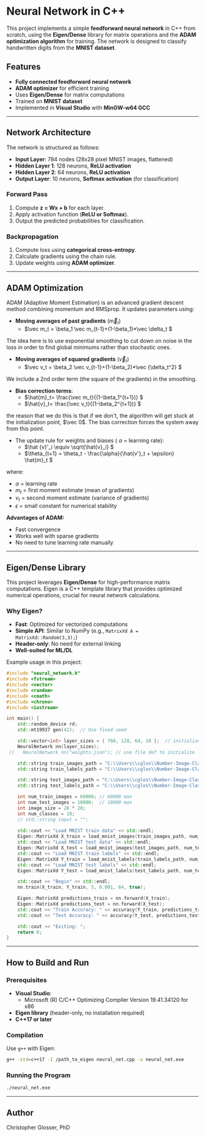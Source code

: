 # Neural Network in C++

This project implements a simple **feedforward neural network** in C++ from scratch, using the **Eigen/Dense** library for matrix operations and the **ADAM optimization algorithm** for training. The network is designed to classify handwritten digits from the **MNIST dataset**.

## Features
- **Fully connected feedforward neural network**
- **ADAM optimizer** for efficient training
- Uses **Eigen/Dense** for matrix computations
- Trained on **MNIST dataset**
- Implemented in **Visual Studio** with **MinGW-w64 GCC**

---

## Network Architecture
The network is structured as follows:

- **Input Layer**: 784 nodes (28x28 pixel MNIST images, flattened)
- **Hidden Layer 1**: 128 neurons, **ReLU activation**
- **Hidden Layer 2**: 64 neurons, **ReLU activation**
- **Output Layer**: 10 neurons, **Softmax activation** (for classification)

### Forward Pass
1. Compute **z = Wx + b** for each layer.
2. Apply activation function (**ReLU or Softmax**).
3. Output the predicted probabilities for classification.

### Backpropagation
1. Compute loss using **categorical cross-entropy**.
2. Calculate gradients using the chain rule.
3. Update weights using **ADAM optimizer**.

---

## ADAM Optimization
ADAM (Adaptive Moment Estimation) is an advanced gradient descent method combining momentum and RMSprop. It updates parameters using:

- **Moving averages of past gradients** ($\vec m_t$)
    - $\vec m_t = \beta_1 \vec m_{t-1}+(1-\beta_1)*\vec \delta_t $

The idea here is to use exponential smoothing to cut down on noise in the loss in order to find global minimums rather than stochastic ones. 

- **Moving averages of squared gradients** ($\vec v_t$)
    - $\vec v_t = \beta_2 \vec v_{t-1}+(1-\beta_2)*\vec {\delta_t^2} $

We include a 2nd order term (the square of the gradients) in the smoothing. 

- **Bias correction terms**:
    -  $\hat{m}_t= \frac{\vec m_t}{(1-\beta_1^{t+1})} $
    -  $\hat{v}_t= \frac{\vec v_t}{(1-\beta_2^{t+1})} $

the reason that we do this is that if we don't, the algorithm will get stuck at the initialization point,  $\vec 0$.  The bias correction forces the system away from this point.

- The update rule for weights and biases ( $\alpha$ =  learning rate):
    -  $\hat {v}'_i \equiv \sqrt{\hat{v}_i} $
    -  $\theta_{t+1} = \theta_t - \frac{\alpha}{\hat{v'}_t + \epsilon} \hat{m}_t $

where:
- $\alpha$ = learning rate
- $m_t$ = first moment estimate (mean of gradients)
- $v_t$ = second moment estimate (variance of gradients)
- $\epsilon$ = small constant for numerical stability

**Advantages of ADAM:**
- Fast convergence
- Works well with sparse gradients
- No need to tune learning rate manually

---

## Eigen/Dense Library
This project leverages **Eigen/Dense** for high-performance matrix computations. Eigen is a C++ template library that provides optimized numerical operations, crucial for neural network calculations.

### Why Eigen?
- **Fast**: Optimized for vectorized computations
- **Simple API**: Similar to NumPy (e.g., `MatrixXd A = MatrixXd::Random(3,3);`)
- **Header-only**: No need for external linking
- **Well-suited for ML/DL**

Example usage in this project:
```cpp
#include "neural_network.h"
#include <fstream>
#include <vector>
#include <random>
#include <cmath>
#include <chrono>
#include <iostream>

int main() {
    std::random_device rd;
    std::mt19937 gen(42);  // Use fixed seed

    std::vector<int> layer_sizes = { 784, 128, 64, 10 };  // initialize layers 
    NeuralNetwork nn(layer_sizes);
 //   NeuralNetwork nn("weights.json"); // use file def to initialize layers

    std::string train_images_path = "C:\\Users\\cglos\\Number-Image-Classifier\\data\\MNIST\\raw\\train-images-idx3-ubyte";
    std::string train_labels_path = "C:\\Users\\cglos\\Number-Image-Classifier\\data\\MNIST\\raw\\train-labels-idx1-ubyte";

    std::string test_images_path = "C:\\Users\\cglos\\Number-Image-Classifier\\data\\MNIST\\raw\\t10k-images-idx3-ubyte";
    std::string test_labels_path = "C:\\Users\\cglos\\Number-Image-Classifier\\data\\MNIST\\raw\\t10k-labels-idx1-ubyte";

    int num_train_images = 60000; // 60000 max
    int num_test_images = 10000;  // 10000 max
    int image_size = 28 * 28;
    int num_classes = 10;
    // std::string input = "";
    
    std::cout << "Load MNIST train data" << std::endl;
    Eigen::MatrixXd X_train = load_mnist_images(train_images_path, num_train_images, image_size);
    std::cout << "Load MNIST test data" << std::endl;
    Eigen::MatrixXd X_test = load_mnist_images(test_images_path, num_test_images, image_size);
    std::cout << "Load MNIST train labels" << std::endl;
    Eigen::MatrixXd Y_train = load_mnist_labels(train_labels_path, num_train_images, num_classes);
    std::cout << "Load MNIST test labels" << std::endl;
    Eigen::MatrixXd Y_test = load_mnist_labels(test_labels_path, num_test_images, num_classes);

    std::cout << "Begin" << std::endl;
    nn.train(X_train, Y_train, 5, 0.001, 64, true);

    Eigen::MatrixXd predictions_train = nn.forward(X_train);
    Eigen::MatrixXd predictions_test = nn.forward(X_test);
    std::cout << "Train Accuracy: " << accuracy(Y_train, predictions_train) << std::endl;
    std::cout << "Test Accuracy: " << accuracy(Y_test, predictions_test) << std::endl;

    std::cout << "Exiting: ";
    return 0;
}
```

---

## How to Build and Run
### Prerequisites
- **Visual Studio**:
    -  Microsoft (R) C/C++ Optimizing Compiler Version 19.41.34120 for x86
- **Eigen library** (header-only, no installation required)
- **C++17 or later**

### Compilation
Use `g++` with Eigen:
```sh
g++ -std=c++17 -I /path_to_eigen neural_net.cpp -o neural_net.exe
```

### Running the Program
```sh
./neural_net.exe
```

---

## Author
Christopher Glosser, PhD


